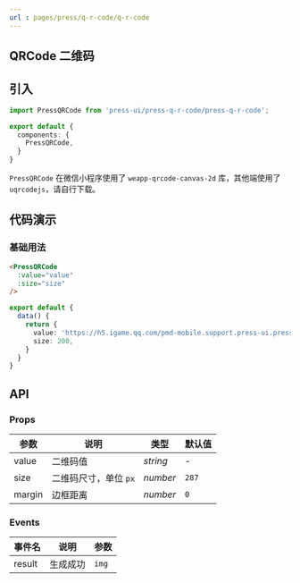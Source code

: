 ```yaml
---
url : pages/press/q-r-code/q-r-code
---
```


## QRCode 二维码


## 引入

```ts
import PressQRCode from 'press-ui/press-q-r-code/press-q-r-code';

export default {
  components: {
    PressQRCode,
  }
}
```

`PressQRCode` 在微信小程序使用了 `weapp-qrcode-canvas-2d` 库，其他端使用了 `uqrcodejs`，请自行下载。

## 代码演示

### 基础用法

```html
<PressQRCode
  :value="value"
  :size="size"
/>
```

```ts
export default {
  data() {
    return {
      value: 'https://h5.igame.qq.com/pmd-mobile.support.press-ui.press-ui/',
      size: 200,
    }
  }
}
```

## API

### Props

| 参数   | 说明                  | 类型     | 默认值 |
| ------ | --------------------- | -------- | ------ |
| value  | 二维码值              | _string_ | -      |
| size   | 二维码尺寸，单位 `px` | _number_ | `287`  |
| margin | 边框距离              | _number_ | `0`    |



### Events

| 事件名 | 说明     | 参数  |
| ------ | -------- | ----- |
| result | 生成成功 | `img` |


